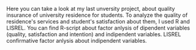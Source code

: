 Here you can take a look at my last unversity project, about quality insurance of university residence for students. To analyze the quality of residence's services and student's satisfaction about them, I used R and LISREL.
You can find R-script about factor anlysis of dipendent variables (quality, satisfaction and intention) and indipendent variables.
LISREL confirmative factor anlysis about indipendent variables.
